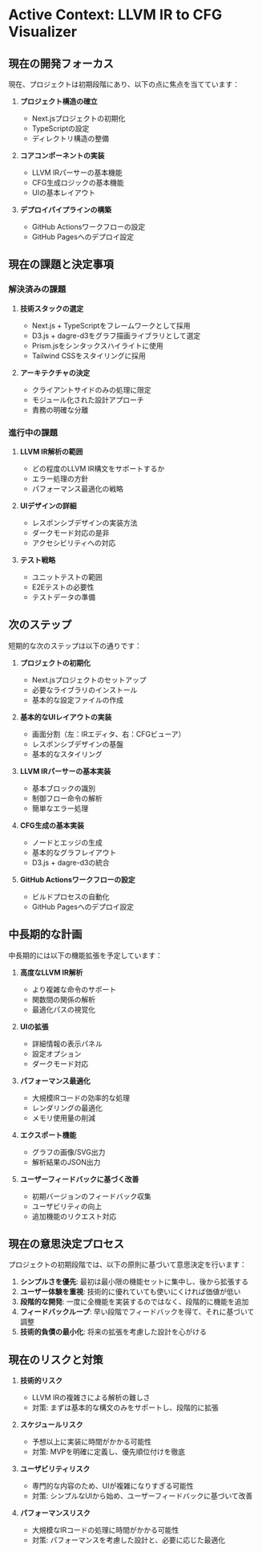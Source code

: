 # Active Context: LLVM IR to CFG Visualizer

## 現在の開発フォーカス

現在、プロジェクトは初期段階にあり、以下の点に焦点を当てています：

1. **プロジェクト構造の確立**
   - Next.jsプロジェクトの初期化
   - TypeScriptの設定
   - ディレクトリ構造の整備

2. **コアコンポーネントの実装**
   - LLVM IRパーサーの基本機能
   - CFG生成ロジックの基本機能
   - UIの基本レイアウト

3. **デプロイパイプラインの構築**
   - GitHub Actionsワークフローの設定
   - GitHub Pagesへのデプロイ設定

## 現在の課題と決定事項

### 解決済みの課題

1. **技術スタックの選定**
   - Next.js + TypeScriptをフレームワークとして採用
   - D3.js + dagre-d3をグラフ描画ライブラリとして選定
   - Prism.jsをシンタックスハイライトに使用
   - Tailwind CSSをスタイリングに採用

2. **アーキテクチャの決定**
   - クライアントサイドのみの処理に限定
   - モジュール化された設計アプローチ
   - 責務の明確な分離

### 進行中の課題

1. **LLVM IR解析の範囲**
   - どの程度のLLVM IR構文をサポートするか
   - エラー処理の方針
   - パフォーマンス最適化の戦略

2. **UIデザインの詳細**
   - レスポンシブデザインの実装方法
   - ダークモード対応の是非
   - アクセシビリティへの対応

3. **テスト戦略**
   - ユニットテストの範囲
   - E2Eテストの必要性
   - テストデータの準備

## 次のステップ

短期的な次のステップは以下の通りです：

1. **プロジェクトの初期化**
   - Next.jsプロジェクトのセットアップ
   - 必要なライブラリのインストール
   - 基本的な設定ファイルの作成

2. **基本的なUIレイアウトの実装**
   - 画面分割（左：IRエディタ、右：CFGビューア）
   - レスポンシブデザインの基盤
   - 基本的なスタイリング

3. **LLVM IRパーサーの基本実装**
   - 基本ブロックの識別
   - 制御フロー命令の解析
   - 簡単なエラー処理

4. **CFG生成の基本実装**
   - ノードとエッジの生成
   - 基本的なグラフレイアウト
   - D3.js + dagre-d3の統合

5. **GitHub Actionsワークフローの設定**
   - ビルドプロセスの自動化
   - GitHub Pagesへのデプロイ設定

## 中長期的な計画

中長期的には以下の機能拡張を予定しています：

1. **高度なLLVM IR解析**
   - より複雑な命令のサポート
   - 関数間の関係の解析
   - 最適化パスの視覚化

2. **UIの拡張**
   - 詳細情報の表示パネル
   - 設定オプション
   - ダークモード対応

3. **パフォーマンス最適化**
   - 大規模IRコードの効率的な処理
   - レンダリングの最適化
   - メモリ使用量の削減

4. **エクスポート機能**
   - グラフの画像/SVG出力
   - 解析結果のJSON出力

5. **ユーザーフィードバックに基づく改善**
   - 初期バージョンのフィードバック収集
   - ユーザビリティの向上
   - 追加機能のリクエスト対応

## 現在の意思決定プロセス

プロジェクトの初期段階では、以下の原則に基づいて意思決定を行います：

1. **シンプルさを優先**: 最初は最小限の機能セットに集中し、後から拡張する
2. **ユーザー体験を重視**: 技術的に優れていても使いにくければ価値が低い
3. **段階的な開発**: 一度に全機能を実装するのではなく、段階的に機能を追加
4. **フィードバックループ**: 早い段階でフィードバックを得て、それに基づいて調整
5. **技術的負債の最小化**: 将来の拡張を考慮した設計を心がける

## 現在のリスクと対策

1. **技術的リスク**
   - LLVM IRの複雑さによる解析の難しさ
   - 対策: まずは基本的な構文のみをサポートし、段階的に拡張

2. **スケジュールリスク**
   - 予想以上に実装に時間がかかる可能性
   - 対策: MVPを明確に定義し、優先順位付けを徹底

3. **ユーザビリティリスク**
   - 専門的な内容のため、UIが複雑になりすぎる可能性
   - 対策: シンプルなUIから始め、ユーザーフィードバックに基づいて改善

4. **パフォーマンスリスク**
   - 大規模なIRコードの処理に時間がかかる可能性
   - 対策: パフォーマンスを考慮した設計と、必要に応じた最適化
